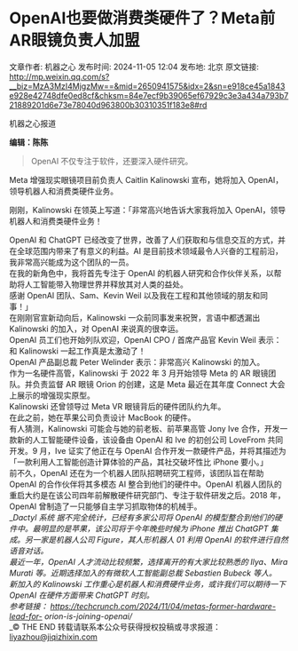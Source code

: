 # OpenAI也要做消费类硬件了？Meta前AR眼镜负责人加盟

文章作者: 机器之心
发布时间: 2024-11-05 12:04
发布地: 北京
原文链接: http://mp.weixin.qq.com/s?__biz=MzA3MzI4MjgzMw==&mid=2650941575&idx=2&sn=e918ce45a1843e928e42748dfe0ed8cf&chksm=84e7ecf9b39065ef67929c3e3a434a793b721889201d6e73e78040d963800b30310351f183e8#rd

机器之心报道

**编辑：陈陈**

> OpenAI 不仅专注于软件，还要深入硬件研究。

  

Meta 增强现实眼镜项目前负责人 Caitlin Kalinowski 宣布，她将加入 OpenAI，领导机器人和消费类硬件业务。

  

  

刚刚，Kalinowski 在领英上写道：「非常高兴地告诉大家我将加入 OpenAI，领导机器人和消费类硬件业务！

  

OpenAI 和 ChatGPT 已经改变了世界，改善了人们获取和与信息交互的方式，并在全球范围内带来了有意义的利益。AI
是目前技术领域最令人兴奋的工程前沿，我非常高兴能成为这个团队的一员。  
在我的新角色中，我将首先专注于 OpenAI 的机器人研究和合作伙伴关系，以帮助将人工智能带入物理世界并释放其对人类的益处。  
感谢 OpenAI 团队、Sam、Kevin Weil 以及我在工程和其他领域的朋友和同事！」  
在刚刚官宣新动向后，Kalinowski 一众前同事发来祝贺，言语中都透漏出 Kalinowski 的加入，对 OpenAI 来说真的很幸运。  
OpenAI 员工们也开始列队欢迎，OpenAI CPO / 首席产品官 Kevin Weil 表示：和 Kalinowski 一起工作真是太激动了！  
OpenAI 产品副总裁 Peter Welinder 表示：非常高兴 Kalinowski 的加入。  
作为一名硬件高管，Kalinowski 于 2022 年 3 月开始领导 Meta 的 AR 眼镜团队。并负责监督 AR 眼镜 Orion 的创建，这是
Meta 最近在其年度 Connect 大会上展示的增强现实原型。  
Kalinowski 还曾领导过 Meta VR 眼镜背后的硬件团队约九年。  
在此之前，她在苹果公司负责设计 MacBook 的硬件。  
有人猜测，Kalinowski 可能会与她的前老板、前苹果高管 Jony Ive 合作，开发一款新的人工智能硬件设备，该设备由 OpenAI 和 Ive
的初创公司 LoveFrom 共同开发。9 月，Ive 证实了他正在与 OpenAI
合作开发一款硬件产品，并将其描述为「一款利用人工智能创造计算体验的产品，其社交破坏性比 iPhone 要小。」  
前不久，OpenAI 还在为一个机器人团队招聘研究工程师，该团队旨在帮助 OpenAI 的合作伙伴将其多模态 AI 整合到他们的硬件中。OpenAI
机器人团队的重启大约是在该公司四年前解散硬件研究部门、专注于软件研发之后。2018 年，OpenAI 曾制造了一只能够自主学习抓取物体的机械手。  
 ___Dactyl 系统_ 据不完全统计，已经有多家公司将 OpenAI 的模型整合到他们的硬件中。最明显的是苹果，该公司将于今年晚些时候为 iPhone
推出 ChatGPT 集成。另一家是机器人公司 Figure，其人形机器人 01 利用 OpenAI 的软件进行自然语音对话。  
最近一年，OpenAI 人才流动比较频繁，选择离开的有大家比较熟悉的 Ilya、Mira Murati 等。近期选择加入的有微软人工智能副总裁
Sebastien Bubeck 等人。  
新加入的 Kalinowski 工作重心是机器人和消费硬件业务，或许我们可以期待一下 OpenAI 在硬件方面带来 ChatGPT 时刻。  
 _参考链接：_ _https://techcrunch.com/2024/11/04/metas-former-hardware-lead-for-
orion-is-joining-openai/__  
_© THE END 转载请联系本公众号获得授权投稿或寻求报道：liyazhou@jiqizhixin.com

